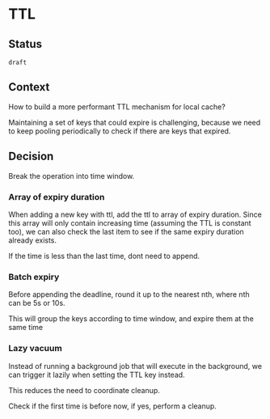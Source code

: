 # TTL

## Status

`draft`

## Context

How to build a more performant TTL mechanism for local cache?

Maintaining a set of keys that could expire is challenging, because we need to keep pooling periodically to check if there are keys that expired.


## Decision

Break the operation into time window.

### Array of expiry duration

When adding a new key with ttl, add the ttl to array of expiry duration. Since this array will only contain increasing time (assuming the TTL is constant too), we can also check the last item to see if the same expiry duration already exists.

If the time is less than the last time, dont need to append.

### Batch expiry

Before appending the deadline, round it up to the nearest nth, where nth can be 5s or 10s.

This will group the keys according to time window, and expire them at the same time 


### Lazy vacuum

Instead of running a background job that will execute in the background, we can trigger it lazily when setting the TTL key instead.

This reduces the need to coordinate cleanup.

Check if the first time is before now, if yes, perform a cleanup.

